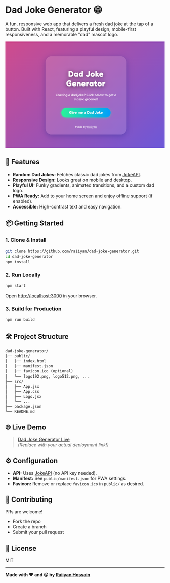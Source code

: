 # Dad Joke Generator 😁

A fun, responsive web app that delivers a fresh dad joke at the tap of a button. Built with React, featuring a playful design, mobile-first responsiveness, and a memorable "dad" mascot logo.

![Dad Joke Generator Screenshot](screenshot1.png)

## 🚀 Features

- **Random Dad Jokes:** Fetches classic dad jokes from [JokeAPI](https://jokeapi.dev/).
- **Responsive Design:** Looks great on mobile and desktop.
- **Playful UI:** Funky gradients, animated transitions, and a custom dad logo.
- **PWA Ready:** Add to your home screen and enjoy offline support (if enabled).
- **Accessible:** High-contrast text and easy navigation.

## 📦 Getting Started

### 1. Clone & Install

```bash
git clone https://github.com/raiiyan/dad-joke-generator.git
cd dad-joke-generator
npm install
```

### 2. Run Locally

```bash
npm start
```

Open [http://localhost:3000](http://localhost:3000) in your browser.

### 3. Build for Production

```bash
npm run build
```

## 🛠️ Project Structure

```
dad-joke-generator/
├── public/
│   ├── index.html
│   ├── manifest.json
│   ├── favicon.ico (optional)
│   └── logo192.png, logo512.png, ...
├── src/
│   ├── App.jsx
│   ├── App.css
│   ├── Logo.jsx
│   └── ...
├── package.json
└── README.md
```

## 🌐 Live Demo

> [Dad Joke Generator Live](https://dad-joke-generator.vercel.app/)  
> _(Replace with your actual deployment link!)_

## ⚙️ Configuration

- **API:** Uses [JokeAPI](https://jokeapi.dev/) (no API key needed).
- **Manifest:** See `public/manifest.json` for PWA settings.
- **Favicon:** Remove or replace `favicon.ico` in `public/` as desired.

## 🤲 Contributing

PRs are welcome!

- Fork the repo
- Create a branch
- Submit your pull request

## 📄 License

MIT

---

**Made with ❤️ and 😜 by [Raiiyan Hossain](https://raiyan-hossain.vercel.app/)**
